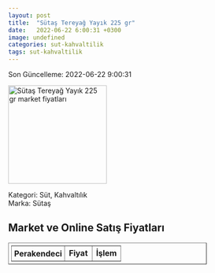 ```yaml
---
layout: post
title:  "Sütaş Tereyağ Yayık 225 gr"
date:   2022-06-22 6:00:31 +0300
image: undefined
categories: sut-kahvaltilik
tags: sut-kahvaltilik
---
```


Son Güncelleme: 2022-06-22 9:00:31

<img src="undefined" width="200" alt="Sütaş Tereyağ Yayık 225 gr market fiyatları" />

Kategori: Süt, Kahvaltılık
<br />
Marka: Sütaş

<h2>Market ve Online Satış Fiyatları</h2>

<table border="1" style="padding: 5px;width:80%;">
  <tr>
    <td style="padding: 5px;"><strong>Perakendeci</strong></td>
    <td><strong>Fiyat</strong></td>
    <td><strong>İşlem</strong></td>
  </tr>
  
</table>
